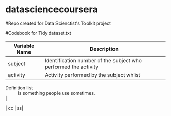 datasciencecoursera
===================

#Repo created for Data Scienctist's Toolkit project

#Codebook for Tidy dataset.txt

| Variable Name | Description |
| --- | --- |
| subject | Identification number of the subject who performed the activity |
| activity | Activity performed by the subject whlist<dl>
  <dt>Definition list</dt>
  <dd>Is something people use sometimes.</dd>
|


| cc | ss|
